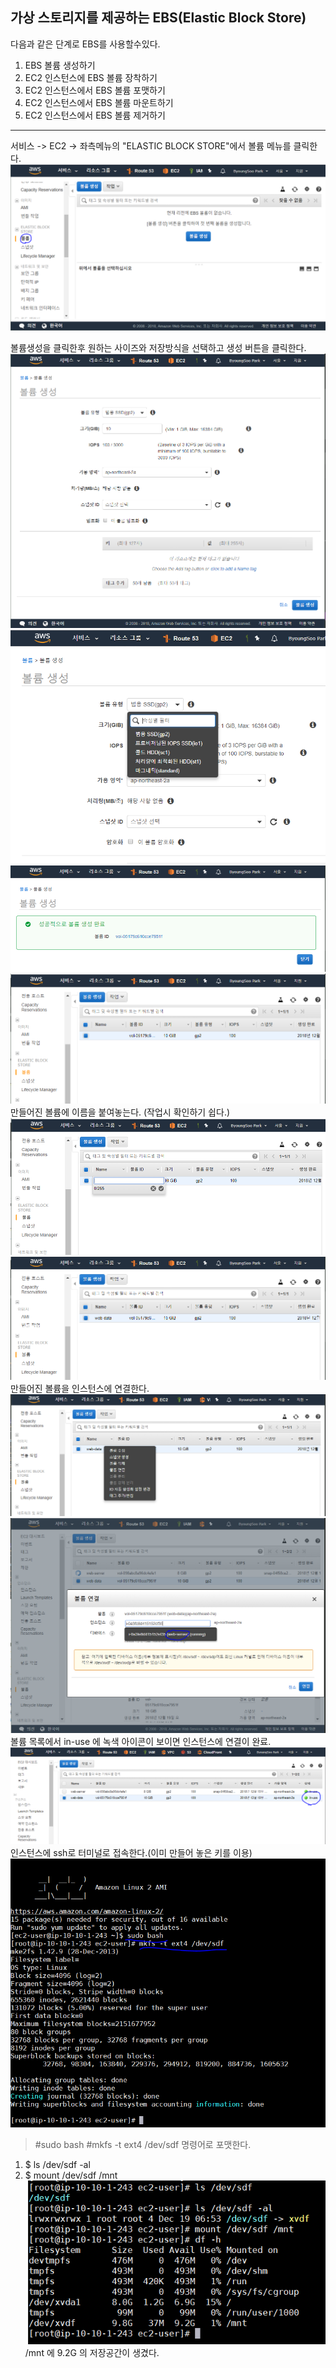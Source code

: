 **가상 스토리지를 제공하는 EBS(Elastic Block Store)** 
-----

다음과 같은 단계로 EBS를 사용할수있다.


1. EBS 볼륨 생성하기
2. EC2 인스턴스에 EBS 볼륨 장착하기
3. EC2 인스턴스에서 EBS 볼륨 포맷하기
4. EC2 인스턴스에서 EBS 볼륨 마운트하기
5. EC2 인스턴스에서 EBS 볼륨 제거하기


-----
서비스 -> EC2 -> 좌측메뉴의 "ELASTIC BLOCK STORE"에서 볼륨 메뉴를 클릭한다.
![메뉴](https://github.com/dockerdongjin/aws-network-examples/blob/master/case9/images/img00.png)

볼륨생성을 클릭한후 원하는 사이즈와 저장방식을 선택하고 생성 버튼을 클릭한다.
![메뉴](https://github.com/dockerdongjin/aws-network-examples/blob/master/case9/images/img01.png)
![메뉴](https://github.com/dockerdongjin/aws-network-examples/blob/master/case9/images/img02.png)
![메뉴](https://github.com/dockerdongjin/aws-network-examples/blob/master/case9/images/img03.png)
![메뉴](https://github.com/dockerdongjin/aws-network-examples/blob/master/case9/images/img04.png)
만들어진 볼륨에 이름을 붙여놓는다. (작업시 확인하기 쉽다.)
![메뉴](https://github.com/dockerdongjin/aws-network-examples/blob/master/case9/images/img05.png)
![메뉴](https://github.com/dockerdongjin/aws-network-examples/blob/master/case9/images/img06.png)
만들어진 볼륨을 인스턴스에 연결한다.
![메뉴](https://github.com/dockerdongjin/aws-network-examples/blob/master/case9/images/img07.png)
![메뉴](https://github.com/dockerdongjin/aws-network-examples/blob/master/case9/images/img08.png)
볼륨 목록에서 in-use 에 녹색 아이콘이 보이면 인스턴스에 연결이 완료.
![메뉴](https://github.com/dockerdongjin/aws-network-examples/blob/master/case9/images/img09.png)
인스턴스에 ssh로 터미널로 접속한다.(이미 만들어 놓은 키를 이용)
![메뉴](https://github.com/dockerdongjin/aws-network-examples/blob/master/case9/images/img10.png)
> #sudo bash
> #mkfs -t ext4 /dev/sdf
> 명령어로 포맷한다.

1. $ ls /dev/sdf -al
2. $ mount /dev/sdf /mnt
![메뉴](https://github.com/dockerdongjin/aws-network-examples/blob/master/case9/images/img11.png)
/mnt 에 9.2G 의 저장공간이 생겼다.
